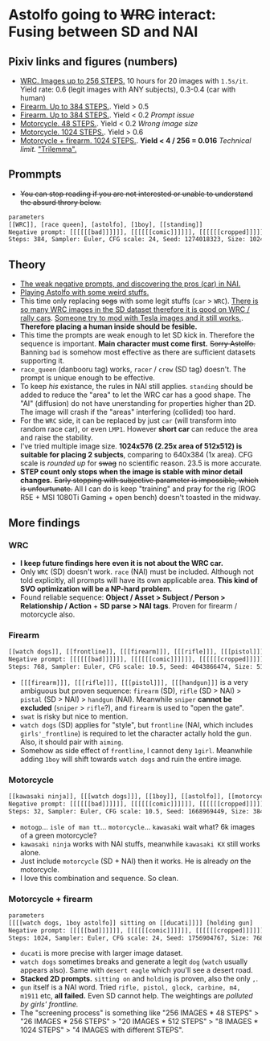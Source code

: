 # Astolfo going to ~~WRC~~ interact: Fusing between SD and NAI #

## Pixiv links and figures (numbers)

- [WRC. Images up to 256 STEPS.](https://www.pixiv.net/en/artworks/102316214) 10 hours for 20 images with `1.5s/it`. Yield rate: 0.6 (legit images with ANY subjects), 0.3-0.4 (car with human)
- [Firearm. Up to 384 STEPS.](https://www.pixiv.net/en/artworks/102375552). Yield > 0.5
- [Firearm. Up to 384 STEPS.](https://www.pixiv.net/en/artworks/102411717). Yield < 0.2 *Prompt issue*
- [Motorcycle. 48 STEPS.](https://www.pixiv.net/en/artworks/102441940). Yield < 0.2 *Wrong image size*
- [Motorcycle. 1024 STEPS.](https://www.pixiv.net/en/artworks/102467018). Yield > 0.6
- [Motorcycle + firearm. 1024 STEPS.](https://www.pixiv.net/en/artworks/102633954). **Yield < 4 / 256 = 0.016** *Technical limit.* ["Trilemma".](https://en.wikipedia.org/wiki/Trilemma)

## Prommpts

- ~~You can stop reading if you are not interested or unable to understand the absurd throry below.~~

```txt
parameters
[[WRC]], [race queen], [astolfo], [1boy], [[standing]]
Negative prompt: [[[[[[bad]]]]]], [[[[[[comic]]]]]], [[[[[[cropped]]]]]], [[[[[[error]]]]]], [[[[[[extra]]]]]], [[[[[[low]]]]]], [[[[[[lowres]]]]]], [[[[[[normal]]]]]], [[[[[[speech_bubble]]]]]], [[[[[[worst]]]]]], [breast]
Steps: 384, Sampler: Euler, CFG scale: 24, Seed: 1274018323, Size: 1024x576, Model hash: 925997e9, Clip skip: 2
```

## Theory

- [The weak negative prompts, and discovering the pros (car) in NAI.](../README.md)
- [Playing Astolfo with some weird stuffs.](./astolfo_fate.md)
- This time only replacing ~~segs~~ with some legit stuffs (`car` > `WRC`). [There is so many WRC images in the SD dataset therefore it is good on WRC / rally cars](https://www.reddit.com/r/rally/comments/x1yj6w/ai_stable_diffusion_rally_car/). [Someone try to mod with Tesla images and it still works.](https://www.xiaote.com/r/63182dbd73206168b2f7a5d4). **Therefore placing a human inside should be fesible.**
- This time the prompts are weak enough to let SD kick in. Therefore the sequence is important. **Main character must come first.** ~~Sorry Astolfo.~~ Banning `bad` is somehow most effective as there are sufficient datasets supporting it. 
- `race_queen` (danbooru tag) works, `racer` / `crew` (SD tag) doesn't. The prompt is unique enough to be effective.
- To keep *his* existance, the rules in NAI still applies. `standing` should be added to reduce the "area" to let the WRC car has a good shape. The "AI" (diffusion) do not have unerstanding for properties higher than 2D. The image will crash if the "areas" interfering (collided) too hard.
- For the `WRC` side, it can be replaced by just `car` (will transform into random race car), or even `LMP1`. However **short car** can reduce the area and raise the stability.
- I've tried multiple image size. **1024x576 (2.25x area of 512x512) is suitable for placing 2 subjects**, comparing to 640x384 (1x area). CFG scale is *rounded up* for ~~swag~~ no scientific reason. 23.5 is more accurate.
- **STEP count only stops when the image is stable with minor detail changes.** ~~Early stopping with subjective parameter is impossible, which is unfourtunate.~~ All I can do is keep "training" and pray for the rig (ROG R5E + MSI 1080Ti Gaming + open bench) doesn't toasted in the midway.

## More findings

### WRC

- **I keep future findings here even it is not about the WRC car.**
- Only `WRC` (SD) doesn't work. `race` (NAI) must be included. Although not told explicitly, all prompts will have its own applicable area. **This kind of SVO optimization will be a NP-hard problem.**
- Found reliable sequence: **Object / Asset > Subject / Person > Relationship / Action** + **SD parse > NAI tags**. Proven for firearm / motorcycle also.

### Firearm

```txt
[[watch dogs]], [[frontline]], [[[firearm]]], [[[rifle]]], [[[pistol]]], [[[handgun]]], [face mask], [[[sunglasses]]], [[solo]], [[astolfo]], [[aiming]]
Negative prompt: [[[[[[bad]]]]]], [[[[[[comic]]]]]], [[[[[[cropped]]]]]], [[[[[[error]]]]]], [[[[[[extra]]]]]], [[[[[[low]]]]]], [[[[[[lowres]]]]]], [[[[[[speech]]]]]], [[[[[[worst]]]]]]
Steps: 768, Sampler: Euler, CFG scale: 10.5, Seed: 4043866474, Size: 512x512, Model hash: 925997e9, Clip skip: 2
```

- `[[[firearm]]], [[[rifle]]], [[[pistol]]], [[[handgun]]]` is a very ambiguous but proven sequence: `firearm` (SD), `rifle` (SD > NAI) > `pistal` (SD > NAI) > `handgun` (NAI). Meanwhile `sniper` **cannot be excluded** (`sniper` > `rifle`?), and `firearm` is used to "open the gate".
- `swat` is risky but nice to mention. 
- `watch dogs` (SD) applies for "style", but `frontline` (NAI, which includes `girls'_frontline`) is required to let the character actally hold the gun. Also, it should pair with `aiming`. 
- Somehow as side effect of `frontline`, I cannot deny `1girl`. Meanwhile adding `1boy` will shift towards `watch dogs` and ruin the entire image.

### Motorcycle

```txt
[[kawasaki ninja]], [[[watch dogs]]], [[1boy]], [[astolfo]], [[motorcycle]]
Negative prompt: [[[[[[bad]]]]]], [[[[[[comic]]]]]], [[[[[[cropped]]]]]], [[[[[[error]]]]]], [[[[[[extra]]]]]], [[[[[[low]]]]]], [[[[[[lowres]]]]]], [[[[[[speech]]]]]], [[[[[[worst]]]]]]
Steps: 32, Sampler: Euler, CFG scale: 10.5, Seed: 1668969449, Size: 384x640, Model hash: 925997e9, Clip skip: 2
```

- `motogp`... `isle of man tt`... `motorcycle`... `kawasaki` wait what? 6k images of a green motorcycle?
- `kawasaki ninja` works with NAI stuffs, meanwhile `kawasaki KX` still works alone.
- Just include `motorcycle` (SD + NAI) then it works. He is already *on* the motorcycle.
- I love this combination and sequence. So clean.  

### Motorcycle + firearm

```txt
parameters
[[[[watch dogs, 1boy astolfo]] sitting on [[ducati]]]] [holding gun]
Negative prompt: [[[[[bad]]]]]], [[[[[[comic]]]]]], [[[[[[cropped]]]]]], [[[[[[error]]]]]], [[[[[[extra]]]]]], [[[[[[low]]]]]], [[[[[[lowres]]]]]], [[[[[[speech]]]]]], [[[[[[worst]]]]]]
Steps: 1024, Sampler: Euler, CFG scale: 24, Seed: 1756904767, Size: 768x768, Model hash: 925997e9, Clip skip: 2
```

- `ducati` is more precise with larger image dataset.
- `watch dogs` sometimes breaks and generate a legit `dog` (`watch` usually appears also). Same with `desert eagle` which you'll see a desert road.
- **Stacked 2D prompts.** `sitting on` and `holding` is proven, also the only `,`.
- `gun` itself is a NAI word. Tried `rifle, pistol, glock, carbine, m4, m1911` etc, **all failed.** Even SD cannot help. The weightings are *polluted by girls' frontline.*
- The "screening process" is something like "256 IMAGES * 48 STEPS" > "26 IMAGES * 256 STEPS" > "20 IMAGES * 512 STEPS" > "8 IMAGES * 1024 STEPS" > "4 IMAGES with different STEPS".
